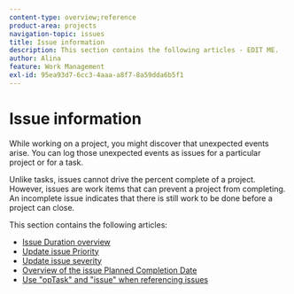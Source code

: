 ```yaml
---
content-type: overview;reference
product-area: projects
navigation-topic: issues
title: Issue information
description: This section contains the following articles - EDIT ME.
author: Alina
feature: Work Management
exl-id: 95ea93d7-6cc3-4aaa-a8f7-8a59dda6b5f1
---
```

# Issue information

While working on a project, you might discover that unexpected events arise. You can log those unexpected events as issues for a particular project or for a task. 

Unlike tasks, issues cannot drive the percent complete of a project. However, issues are work items that can prevent a project from completing. An incomplete issue indicates that there is still work to be done before a project can close. 

This section contains the following articles:

* [Issue Duration overview](../../../manage-work/issues/issue-information/issue-duration.md) 
* [Update issue Priority](../../../manage-work/issues/issue-information/update-issue-priority.md) 
* [Update issue severity](../../../manage-work/issues/issue-information/update-issue-severity.md) 
* [Overview of the issue Planned Completion Date](../../../manage-work/issues/issue-information/issue-planned-completion-date.md) 
* [Use "opTask" and "issue" when referencing issues](../../../manage-work/issues/issue-information/use-optask-instead-of-issue.md)
